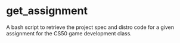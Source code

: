 # get_assignment
A bash script to retrieve the project spec and distro code for a given assignment for the CS50 game development class.
